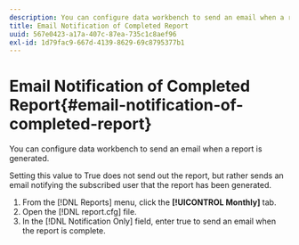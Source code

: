 ```yaml
---
description: You can configure data workbench to send an email when a report is generated.
title: Email Notification of Completed Report
uuid: 567e0423-a17a-407c-87ea-735c1c8aef96
exl-id: 1d79fac9-667d-4139-8629-69c8795377b1
---
```

# Email Notification of Completed Report{#email-notification-of-completed-report}

You can configure data workbench to send an email when a report is generated.

Setting this value to True does not send out the report, but rather sends an email notifying the subscribed user that the report has been generated. 

1. From the [!DNL Reports] menu, click the **[!UICONTROL Monthly]** tab.
1. Open the [!DNL report.cfg] file.
1. In the [!DNL Notification Only] field, enter true to send an email when the report is complete.
